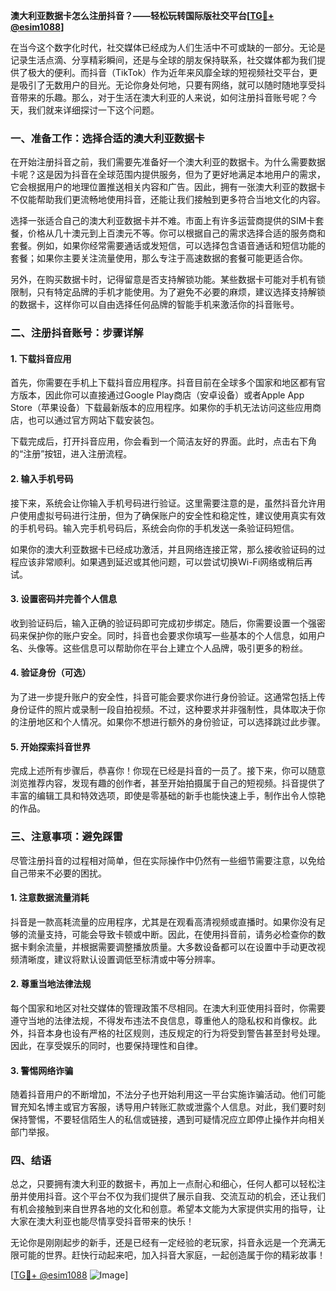 **澳大利亚数据卡怎么注册抖音？——轻松玩转国际版社交平台[[TG💪+ @esim1088](https://t.me/s/esim1088)]**

在当今这个数字化时代，社交媒体已经成为人们生活中不可或缺的一部分。无论是记录生活点滴、分享精彩瞬间，还是与全球的朋友保持联系，社交媒体都为我们提供了极大的便利。而抖音（TikTok）作为近年来风靡全球的短视频社交平台，更是吸引了无数用户的目光。无论你身处何地，只要有网络，就可以随时随地享受抖音带来的乐趣。那么，对于生活在澳大利亚的人来说，如何注册抖音账号呢？今天，我们就来详细探讨一下这个问题。

### **一、准备工作：选择合适的澳大利亚数据卡**

在开始注册抖音之前，我们需要先准备好一个澳大利亚的数据卡。为什么需要数据卡呢？这是因为抖音在全球范围内提供服务，但为了更好地满足本地用户的需求，它会根据用户的地理位置推送相关内容和广告。因此，拥有一张澳大利亚的数据卡不仅能帮助我们更流畅地使用抖音，还能让我们接触到更多符合当地文化的内容。

选择一张适合自己的澳大利亚数据卡并不难。市面上有许多运营商提供的SIM卡套餐，价格从几十澳元到上百澳元不等。你可以根据自己的需求选择合适的服务商和套餐。例如，如果你经常需要通话或发短信，可以选择包含语音通话和短信功能的套餐；如果你主要关注流量使用，那么专注于高速数据的套餐可能更适合你。

另外，在购买数据卡时，记得留意是否支持解锁功能。某些数据卡可能对手机有锁限制，只有特定品牌的手机才能使用。为了避免不必要的麻烦，建议选择支持解锁的数据卡，这样你可以自由选择任何品牌的智能手机来激活你的抖音账号。

### **二、注册抖音账号：步骤详解**

#### **1. 下载抖音应用**
首先，你需要在手机上下载抖音应用程序。抖音目前在全球多个国家和地区都有官方版本，因此你可以直接通过Google Play商店（安卓设备）或者Apple App Store（苹果设备）下载最新版本的应用程序。如果你的手机无法访问这些应用商店，也可以通过官方网站下载安装包。

下载完成后，打开抖音应用，你会看到一个简洁友好的界面。此时，点击右下角的“注册”按钮，进入注册流程。

#### **2. 输入手机号码**
接下来，系统会让你输入手机号码进行验证。这里需要注意的是，虽然抖音允许用户使用虚拟号码进行注册，但为了确保账户的安全性和稳定性，建议使用真实有效的手机号码。输入完手机号码后，系统会向你的手机发送一条验证码短信。

如果你的澳大利亚数据卡已经成功激活，并且网络连接正常，那么接收验证码的过程应该非常顺利。如果遇到延迟或其他问题，可以尝试切换Wi-Fi网络或稍后再试。

#### **3. 设置密码并完善个人信息**
收到验证码后，输入正确的验证码即可完成初步绑定。随后，你需要设置一个强密码来保护你的账户安全。同时，抖音也会要求你填写一些基本的个人信息，如用户名、头像等。这些信息可以帮助你在平台上建立个人品牌，吸引更多的粉丝。

#### **4. 验证身份（可选）**
为了进一步提升账户的安全性，抖音可能会要求你进行身份验证。这通常包括上传身份证件的照片或录制一段自拍视频。不过，这种要求并非强制性，具体取决于你的注册地区和个人情况。如果你不想进行额外的身份验证，可以选择跳过此步骤。

#### **5. 开始探索抖音世界**
完成上述所有步骤后，恭喜你！你现在已经是抖音的一员了。接下来，你可以随意浏览推荐内容，发现有趣的创作者，甚至开始拍摄属于自己的短视频。抖音提供了丰富的编辑工具和特效选项，即使是零基础的新手也能快速上手，制作出令人惊艳的作品。

### **三、注意事项：避免踩雷**

尽管注册抖音的过程相对简单，但在实际操作中仍然有一些细节需要注意，以免给自己带来不必要的困扰。

#### **1. 注意数据流量消耗**
抖音是一款高耗流量的应用程序，尤其是在观看高清视频或直播时。如果你没有足够的流量支持，可能会导致卡顿或中断。因此，在使用抖音前，请务必检查你的数据卡剩余流量，并根据需要调整播放质量。大多数设备都可以在设置中手动更改视频清晰度，建议将默认设置调低至标清或中等分辨率。

#### **2. 尊重当地法律法规**
每个国家和地区对社交媒体的管理政策不尽相同。在澳大利亚使用抖音时，你需要遵守当地的法律法规，不得发布违法不良信息，尊重他人的隐私权和肖像权。此外，抖音本身也设有严格的社区规则，违反规定的行为将受到警告甚至封号处理。因此，在享受娱乐的同时，也要保持理性和自律。

#### **3. 警惕网络诈骗**
随着抖音用户的不断增加，不法分子也开始利用这一平台实施诈骗活动。他们可能冒充知名博主或官方客服，诱导用户转账汇款或泄露个人信息。对此，我们要时刻保持警惕，不要轻信陌生人的私信或链接，遇到可疑情况应立即停止操作并向相关部门举报。

### **四、结语**

总之，只要拥有澳大利亚的数据卡，再加上一点耐心和细心，任何人都可以轻松注册并使用抖音。这个平台不仅为我们提供了展示自我、交流互动的机会，还让我们有机会接触到来自世界各地的文化和创意。希望本文能为大家提供实用的指导，让大家在澳大利亚也能尽情享受抖音带来的快乐！

无论你是刚刚起步的新手，还是已经有一定经验的老玩家，抖音永远是一个充满无限可能的世界。赶快行动起来吧，加入抖音大家庭，一起创造属于你的精彩故事！

[[TG💪+ @esim1088](https://t.me/s/esim1088) ![Image](https://i.postimg.cc/4NQfJmqS/Snipaste-2025-05-13-00-14-12.png)]